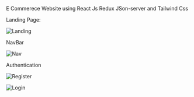 E Commerece Website using React Js Redux JSon-server and Tailwind Css

Landing Page:

![Landing](https://github.com/Shreyas-sonu/myntra_clone-react/assets/111351684/0dc1f359-e12f-46fd-a487-7c68b808061d)


NavBar

![Nav](https://github.com/Shreyas-sonu/myntra_clone-react/assets/111351684/dc9fa275-871c-4ee2-b1c5-e16b95f96547)

Authentication

![Register](https://github.com/Shreyas-sonu/myntra_clone-react/assets/111351684/4c5499e4-641a-4588-a1db-c2d29086ed2e)

![Login](https://github.com/Shreyas-sonu/myntra_clone-react/assets/111351684/e3d088d8-3e1a-45c6-a9a8-8136c98775de)

